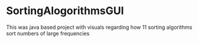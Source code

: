 # SortingAlogorithmsGUI
This was java based project with visuals regarding how 11 sorting algorithms sort numbers of large frequencies
